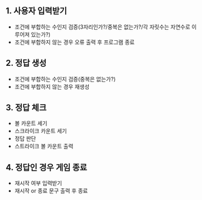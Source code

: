 ## 1. 사용자 입력받기
- 조건에 부합하는 수인지 검증(3자리인가?/중복은 없는가?/각 자릿수는 자연수로 이루어져 있는가?)
- 조건에 부합하지 않는 경우 오류 출력 후 프로그램 종료

## 2. 정답 생성
- 조건에 부합하는 수인지 검증(중복은 없는가?)
- 조건에 부합하지 않는 경우 재생성

## 3. 정답 체크
- 볼 카운트 세기
- 스크라이크 카운트 세기
- 정답 판단
- 스트라이크 볼 카운트 출력

## 4. 정답인 경우 게임 종료
- 재시작 여부 입력받기
- 재시작 or 종료 문구 출력 후 종료
